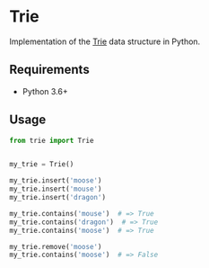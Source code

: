 # Trie

Implementation of the [Trie](https://en.wikipedia.org/wiki/Trie) data structure in Python.  

## Requirements
+ Python 3.6+

## Usage

```python
from trie import Trie


my_trie = Trie()

my_trie.insert('moose')
my_trie.insert('mouse')
my_trie.insert('dragon')

my_trie.contains('mouse')  # => True
my_trie.contains('dragon')  # => True
my_trie.contains('moose')  # => True

my_trie.remove('moose')
my_trie.contains('moose')  # => False
```
